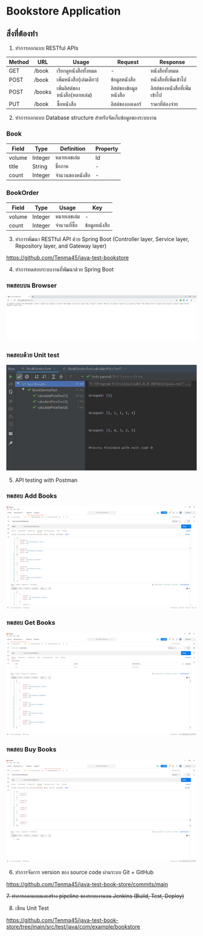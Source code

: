 # Bookstore Application

## สิ่งที่ต้องทำ

1. ทำการออกแบบ RESTful APIs  

|Method|URL|Usage|Request|Response|
| --- | --- | --- | --- |---| 
|GET|/book| เรียกดูหนังสือทั้งหมด | - | หนังสือทั้งหมด     |
|POST|/book|    เพิ่มหนังสือ(เล่มเดียว) | ข้อมูลหนังสือ | หนังสือที่เพิ่มเข้าไป     |
|POST|/books|    เพิ่มลิสต์ของหนังสือ(หลายเล่ม) | ลิสต์ของข้อมูลหนังสือ | ลิสต์ของหนังสือที่เพิ่มเข้าไป     |
|PUT|/book|    ซื้อหนังสือ | ลิสต์ของออเดอร์ | ราคาที่ต้องจ่าย     |

2. ทำการออกแบบ Database structure สำหรับจัดเก็บข้อมูลของระบบงาน
### Book
|Field|Type|Definition|Property|
| --- | --- | --- | --- |
|volume|Integer| หมายเลขเล่ม | Id |
|title|String| ชื่อภาค | - |
|count|Integer| จำนวนของหนังสือ | - | 
### BookOrder
|Field|Type|Usage|Key|
| --- | --- | --- | --- |
|volume|Integer| หมายเลขเล่ม | - |
|count|Integer|  จำนวนที่ซื้อ | ข้อมูลหนังสือ |

3. ทำการพัฒนา RESTful API ด้วย Spring Boot (Controller layer, Service layer, Repository layer, and Gateway layer)

https://github.com/Tenma45/java-test-bookstore

4. ทำการทดสอบระบบงานที่พัฒนาด้วย Spring Boot
### ทดสอบบน Browser
![Browser Test](https://github.com/Tenma45/java-test-book-store/blob/main/markdown/browserTest.png)
### ทดสอบด้วย Unit test
![Browser Test](https://github.com/Tenma45/java-test-book-store/blob/main/markdown/unitTest.png)

5. API testing with Postman
### ทดสอบ Add Books
![add Books Test](https://github.com/Tenma45/java-test-book-store/blob/main/markdown/addBooks.png)
### ทดสอบ Get Books
![get Books Test](https://github.com/Tenma45/java-test-book-store/blob/main/markdown/getBooks.png)
### ทดสอบ Buy Books
![buy Books Test](https://github.com/Tenma45/java-test-book-store/blob/main/markdown/buyBooks.png)

6. ทำการจัดการ version ของ source code ผ่านระบบ Git + GitHub

https://github.com/Tenma45/java-test-book-store/commits/main

 ~~7. ทำการออกแบบและสร้าง pipeline ของระบบงานบน Jenkins (Build, Test, Deploy)~~

8. เขียน Unit Test

https://github.com/Tenma45/java-test-book-store/tree/main/src/test/java/com/example/bookstore
